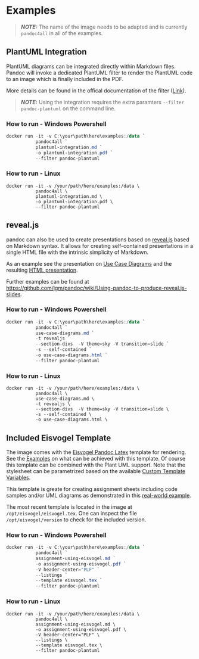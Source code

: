 # Examples

> **_NOTE:_**  The name of the image needs to be adapted and is currently
> `pandoc4all` in all of the examples.

## PlantUML Integration

PlantUML diagrams can be integrated directly within Markdown files.
Pandoc will invoke a dedicated PlantUML filter to render the PlantUML code
to an image which is finally included in the PDF.

More details can be found in the offical documentation of the filter ([Link](https://github.com/timofurrer/pandoc-plantuml-filter)).

> **_NOTE:_** Using the integration requires the extra paramters `--filter pandoc-plantuml` on the command line.

### How to run - Windows Powershell

```powershell
docker run -it -v C:\your\path\here\examples:/data `
           pandoc4all `
           plantuml-integration.md `
           -o plantuml-integration.pdf `
           --filter pandoc-plantuml
```

### How to run - Linux

```shell
docker run -it -v /your/path/here/examples:/data \
           pandoc4all \
           plantuml-integration.md \
           -o plantuml-integration.pdf \
           --filter pandoc-plantuml
```

## reveal.js

pandoc can also be used to create presentations based on [reveal.js](https://revealjs.com/) based on Markdown syntax. It allows for creating self-contained
presentations in a single HTML file with the intrinsic simplicity of Markdown.

As an example see the presentation on [Use Case Diagrams](use-case-diagrams.md) and the resulting [HTML presentation](use-case-diagrams.html).

Further examples can be found at <https://github.com/jgm/pandoc/wiki/Using-pandoc-to-produce-reveal.js-slides>.

### How to run - Windows Powershell

```powershell
docker run -it -v C:\your\path\here\examples:/data `
           pandoc4all `
           use-case-diagrams.md `
           -t revealjs `
           --section-divs  -V theme=sky -V transition=slide `
           -s --self-contained `
           -o use-case-diagrams.html `
           --filter pandoc-plantuml
```

### How to run - Linux

```shell
docker run -it -v /your/path/here/examples:/data \
           pandoc4all \
           use-case-diagrams.md \
           -t revealjs \
           --section-divs  -V theme=sky -V transition=slide \
           -s --self-contained \
           -o use-case-diagrams.html \
```

## Included Eisvogel Template

The image comes with the [Eisvogel Pandoc Latex](https://github.com/Wandmalfarbe/pandoc-latex-template) template for rendering.
See the [Examples](https://github.com/Wandmalfarbe/pandoc-latex-template/tree/master/examples) on what can be achieved with this template. Of course
this template can be combined with the Plant UML support.
Note that the stylesheet can be parametrized based on the available
[Custom Template Variables](https://github.com/Wandmalfarbe/pandoc-latex-template#custom-template-variables).

This template is greate for creating assignment sheets including code samples
and/or UML diagrams as demonstrated in this [real-world example](assignment-using-eisvogel.pdf).

The most recent template is located in the image at `/opt/eisvogel/eisvogel.tex`.
One can inspect the file `/opt/eisvogel/version` to check for the included
version.

### How to run - Windows Powershell

```powershell
docker run -it -v C:\your\path\here\examples:/data `
           pandoc4all `
           assignment-using-eisvogel.md `
           -o assignment-using-eisvogel.pdf `
           -V header-center="PLF" `
           --listings `
           --template eisvogel.tex `
           --filter pandoc-plantuml
```

### How to run - Linux

```shell
docker run -it -v /your/path/here/examples:/data \
           pandoc4all \
           assignment-using-eisvogel.md \
           -o assignment-using-eisvogel.pdf \
           -V header-center="PLF" \
           --listings \
           --template eisvogel.tex \
           --filter pandoc-plantuml
```
